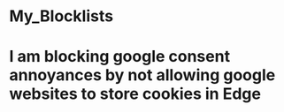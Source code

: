 # My_Blocklists


# I am blocking google consent annoyances by not allowing google websites to store cookies in Edge
